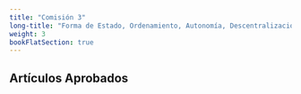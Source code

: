 ```yaml
---
title: "Comisión 3"
long-title: "Forma de Estado, Ordenamiento, Autonomía, Descentralización, Equidad, Justicia Territorial, Gobiernos Locales y Organización Fiscal."
weight: 3
bookFlatSection: true
---
```


## Artículos Aprobados


